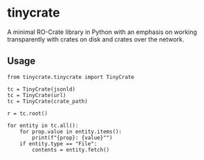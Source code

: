# tinycrate

A minimal RO-Crate library in Python with an emphasis on working transparently
with crates on disk and crates over the network.

## Usage

    from tinycrate.tinycrate import TinyCrate

    tc = TinyCrate(jsonld)
    tc = TinyCrate(url)
    tc = TinyCrate(crate_path)

    r = tc.root()

    for entity in tc.all():
        for prop.value in entity.items():
            print(f"{prop}: {value}"")
        if entity.type == "File":
            contents = entity.fetch()
    
